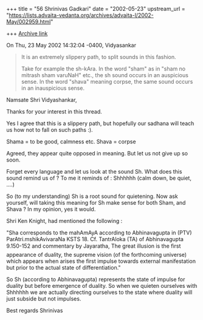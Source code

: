 +++
title = "56 Shrinivas Gadkari"
date = "2002-05-23"
upstream_url = "https://lists.advaita-vedanta.org/archives/advaita-l/2002-May/002959.html"

+++
[Archive link](https://lists.advaita-vedanta.org/archives/advaita-l/2002-May/002959.html)

On Thu, 23 May 2002 14:32:04 -0400, Vidyasankar <vsundaresan at HOTMAIL.COM>
>It is an extremely slippery path, to split sounds in this fashion.
>
>Take for example the sh-kAra. In the word "sham" as in "sham no mitrash
>sham varuNaH" etc., the sh sound occurs in an auspicious sense. In the
>word "shava" meaning corpse, the same sound occurs in an inauspicious
sense.
>

Namsate Shri Vidyashankar,

Thanks for your interest in this thread.

Yes I agree that this is a slippery path, but hopefully our
sadhana will teach us how not to fall on such paths :).

Shama = to be good, calmness etc.
Shava = corpse

Agreed, they appear quite opposed in meaning. But let us not give up
so soon.

Forget every language and let us look at the sound Sh. What does
this sound remind us of ?
To me it reminds of : Shhhhhh (calm down, be quiet, ....)

So (to my understanding) Sh is a root sound for quietening. Now
ask yourself, will taking this meaning for Sh make sense for both
Sham, and Shava ?
In my opinion, yes it would.

Shri Ken Knight, had mentioned the following :

"Sha corresponds to the mahAmAyA according to
Abhinavagupta in (PTV) ParAtri.mshikAvivaraNa KSTS 18.
Cf. TantrAloka (TA) of Abhinavagupta 9.150-152 and
commentary by Jayaratha, The great illusion is the
first appearance of duality, the supreme vision (of
the forthcoming universe) which appears when arises
the first impulse towards external manifestation but
prior to the actual state of differentiation."

So Sh (according to Abhinavagupta) represents the state
of impulse for duality but before emergence of
duality. So when we quieten ourselves with Shhhhhh
we are actually directing ourselves to the state where
duality will just subside but not impulses.

Best regards
Shrinivas


